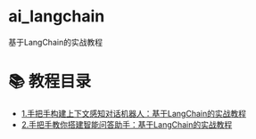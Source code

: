 # ai_langchain
基于LangChain的实战教程


# 📚 教程目录
- [1.手把手构建上下文感知对话机器人：基于LangChain的实战教程](1_手把手构建上下文感知对话机器人/教程.md)
- [2.手把手教你搭建智能问答助手：基于LangChain的实战教程](2_手把手教你搭建智能问答助手/教程.md)


